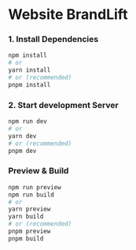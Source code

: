 # Website BrandLift

### 1. Install Dependencies

```bash
npm install
# or
yarn install
# or (recommended)
pnpm install
```

### 2. Start development Server

```bash
npm run dev
# or
yarn dev
# or (recommended)
pnpm dev
```

### Preview & Build

```bash
npm run preview
npm run build
# or
yarn preview
yarn build
# or (recommended)
pnpm preview
pnpm build
```
